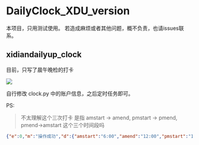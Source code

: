 # DailyClock_XDU_version

本项目，只用测试使用。
若造成麻烦或者其他问题，概不负责，也请issues联系。

## xidiandailyup_clock
目前，只写了晨午晚检的打卡

![](https://imgapp.xidian.edu.cn/image/3/c79542c7e343b40237be127b328846f0.jpg)

自行修改 clock.py 中的账户信息，之后定时任务即可。

PS:

>不太理解这个三次打卡
>是指 amstart -> amend, pmstart -> pmend, pmend->amstart 这个三个时间段吗

```json
{"e":0,"m":"操作成功","d":{"amstart":"6:00","amend":"12:00","pmstart":"12:01","pmend":"18:00","image":"image/3/c79542c7e343b40237be127b328846f0.jpg","title":"晨午晚检","desc":"温馨提示： 不外出、不聚集、 戴口罩、勤洗手、开窗通风、发热就诊"}}
```
